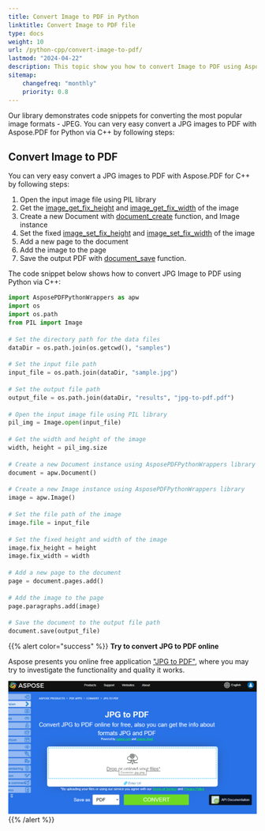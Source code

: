 ```yaml
---
title: Convert Image to PDF in Python
linktitle: Convert Image to PDF file
type: docs
weight: 10
url: /python-cpp/convert-image-to-pdf/
lastmod: "2024-04-22"
description: This topic show you how to convert Image to PDF using Aspose.PDF for Python via C++ library.
sitemap:
    changefreq: "monthly"
    priority: 0.8
---
```


Our library demonstrates code snippets for converting the most popular image formats - JPEG. You can very easy convert a JPG images to PDF with Aspose.PDF for Python via C++ by following steps:

## Convert Image to PDF

You can very easy convert a JPG images to PDF with Aspose.PDF for C++ by following steps:

1. Open the input image file using PIL library
1. Get the [image_get_fix_height](https://reference.aspose.com/pdf/python-cpp/core/image_get_fix_height/) and [image_get_fix_width](https://reference.aspose.com/pdf/python-cpp/core/image_get_fix_width/) of the image
1. Create a new Document with [document_create](https://reference.aspose.com/pdf/python-cpp/core/document_create/) function, and Image instance
1. Set the fixed [image_set_fix_height](https://reference.aspose.com/pdf/python-cpp/core/image_set_fix_height/) and [image_set_fix_width](https://reference.aspose.com/pdf/python-cpp/core/image_set_fix_width/) of the image
1. Add a new page to the document
1. Add the image to the page
1. Save the output PDF with [document_save](https://reference.aspose.com/pdf/python-cpp/core/document_save/) function.

The code snippet below shows how to convert JPG Image to PDF using Python via C++:

```python
import AsposePDFPythonWrappers as apw
import os
import os.path
from PIL import Image

# Set the directory path for the data files
dataDir = os.path.join(os.getcwd(), "samples")

# Set the input file path
input_file = os.path.join(dataDir, "sample.jpg")

# Set the output file path
output_file = os.path.join(dataDir, "results", "jpg-to-pdf.pdf")

# Open the input image file using PIL library
pil_img = Image.open(input_file)

# Get the width and height of the image
width, height = pil_img.size

# Create a new Document instance using AsposePDFPythonWrappers library
document = apw.Document()

# Create a new Image instance using AsposePDFPythonWrappers library
image = apw.Image()

# Set the file path of the image
image.file = input_file

# Set the fixed height and width of the image
image.fix_height = height
image.fix_width = width

# Add a new page to the document
page = document.pages.add()

# Add the image to the page
page.paragraphs.add(image)

# Save the document to the output file path
document.save(output_file)
```

{{% alert color="success" %}}
**Try to convert JPG to PDF online**

Aspose presents you online free application ["JPG to PDF"](https://products.aspose.app/pdf/conversion/jpg-to-pdf/), where you may try to investigate the functionality and quality it works.

[![Aspose.PDF Convertion JPG to PDF using Free App](jpg_to_pdf.png)](https://products.aspose.app/pdf/conversion/jpg-to-pdf/)
{{% /alert %}}
